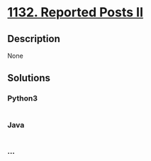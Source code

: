 # [1132. Reported Posts II](https://leetcode.com/problems/reported-posts-ii)

## Description
None


## Solutions


### Python3

```python

```

### Java

```java

```

### ...
```

```
